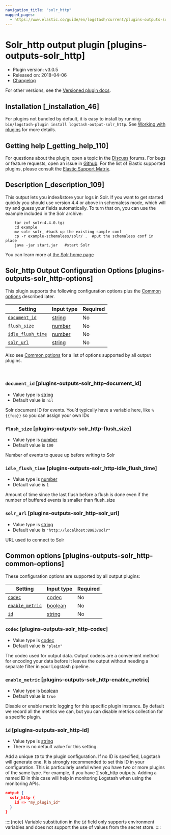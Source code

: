 ```yaml
---
navigation_title: "solr_http"
mapped_pages:
  - https://www.elastic.co/guide/en/logstash/current/plugins-outputs-solr_http.html
---
```


# Solr_http output plugin [plugins-outputs-solr_http]


* Plugin version: v3.0.5
* Released on: 2018-04-06
* [Changelog](https://github.com/logstash-plugins/logstash-output-solr_http/blob/v3.0.5/CHANGELOG.md)

For other versions, see the [Versioned plugin docs](/vpr/output-solr_http-index.md).

## Installation [_installation_46]

For plugins not bundled by default, it is easy to install by running `bin/logstash-plugin install logstash-output-solr_http`. See [Working with plugins](logstash://reference/working-with-plugins.md) for more details.


## Getting help [_getting_help_110]

For questions about the plugin, open a topic in the [Discuss](http://discuss.elastic.co) forums. For bugs or feature requests, open an issue in [Github](https://github.com/logstash-plugins/logstash-output-solr_http). For the list of Elastic supported plugins, please consult the [Elastic Support Matrix](https://www.elastic.co/support/matrix#logstash_plugins).


## Description [_description_109]

This output lets you index&store your logs in Solr. If you want to get started quickly you should use version 4.4 or above in schemaless mode, which will try and guess your fields automatically. To turn that on, you can use the example included in the Solr archive:

```shell
    tar zxf solr-4.4.0.tgz
    cd example
    mv solr solr_ #back up the existing sample conf
    cp -r example-schemaless/solr/ .  #put the schemaless conf in place
    java -jar start.jar   #start Solr
```

You can learn more at [the Solr home page](https://lucene.apache.org/solr/)


## Solr_http Output Configuration Options [plugins-outputs-solr_http-options]

This plugin supports the following configuration options plus the [Common options](plugins-outputs-solr_http.md#plugins-outputs-solr_http-common-options) described later.

| Setting | Input type | Required |
| --- | --- | --- |
| [`document_id`](plugins-outputs-solr_http.md#plugins-outputs-solr_http-document_id) | [string](value-types.md#string) | No |
| [`flush_size`](plugins-outputs-solr_http.md#plugins-outputs-solr_http-flush_size) | [number](value-types.md#number) | No |
| [`idle_flush_time`](plugins-outputs-solr_http.md#plugins-outputs-solr_http-idle_flush_time) | [number](value-types.md#number) | No |
| [`solr_url`](plugins-outputs-solr_http.md#plugins-outputs-solr_http-solr_url) | [string](value-types.md#string) | No |

Also see [Common options](plugins-outputs-solr_http.md#plugins-outputs-solr_http-common-options) for a list of options supported by all output plugins.

 

### `document_id` [plugins-outputs-solr_http-document_id]

* Value type is [string](value-types.md#string)
* Default value is `nil`

Solr document ID for events. You’d typically have a variable here, like `%{{foo}}` so you can assign your own IDs


### `flush_size` [plugins-outputs-solr_http-flush_size]

* Value type is [number](value-types.md#number)
* Default value is `100`

Number of events to queue up before writing to Solr


### `idle_flush_time` [plugins-outputs-solr_http-idle_flush_time]

* Value type is [number](value-types.md#number)
* Default value is `1`

Amount of time since the last flush before a flush is done even if the number of buffered events is smaller than flush_size


### `solr_url` [plugins-outputs-solr_http-solr_url]

* Value type is [string](value-types.md#string)
* Default value is `"http://localhost:8983/solr"`

URL used to connect to Solr



## Common options [plugins-outputs-solr_http-common-options]

These configuration options are supported by all output plugins:

| Setting | Input type | Required |
| --- | --- | --- |
| [`codec`](plugins-outputs-solr_http.md#plugins-outputs-solr_http-codec) | [codec](logstash://reference/configuration-file-structure.md#codec) | No |
| [`enable_metric`](plugins-outputs-solr_http.md#plugins-outputs-solr_http-enable_metric) | [boolean](logstash://reference/configuration-file-structure.md#boolean) | No |
| [`id`](plugins-outputs-solr_http.md#plugins-outputs-solr_http-id) | [string](logstash://reference/configuration-file-structure.md#string) | No |

### `codec` [plugins-outputs-solr_http-codec]

* Value type is [codec](logstash://reference/configuration-file-structure.md#codec)
* Default value is `"plain"`

The codec used for output data. Output codecs are a convenient method for encoding your data before it leaves the output without needing a separate filter in your Logstash pipeline.


### `enable_metric` [plugins-outputs-solr_http-enable_metric]

* Value type is [boolean](logstash://reference/configuration-file-structure.md#boolean)
* Default value is `true`

Disable or enable metric logging for this specific plugin instance. By default we record all the metrics we can, but you can disable metrics collection for a specific plugin.


### `id` [plugins-outputs-solr_http-id]

* Value type is [string](logstash://reference/configuration-file-structure.md#string)
* There is no default value for this setting.

Add a unique `ID` to the plugin configuration. If no ID is specified, Logstash will generate one. It is strongly recommended to set this ID in your configuration. This is particularly useful when you have two or more plugins of the same type. For example, if you have 2 solr_http outputs. Adding a named ID in this case will help in monitoring Logstash when using the monitoring APIs.

```json
output {
  solr_http {
    id => "my_plugin_id"
  }
}
```

::::{note} 
Variable substitution in the `id` field only supports environment variables and does not support the use of values from the secret store.
::::





